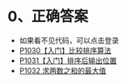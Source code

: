 # 0、正确答案
* 如果看不见代码，可以点击登录
* [P1030【入门】比较排序算法](http://www.gzezoi.cn/d/gzezoi2023/record/656c353af7726adb17dd9b56)
* [P1031【入门】排序后输出位置](http://www.gzezoi.cn/d/gzezoi2023/record/656d4fd7f7726adb17dd9ceb)
* [P1032 求两数之和的最大值](http://www.gzezoi.cn/d/gzezoi2023/record/6571664bf7726adb17ddb51e)
